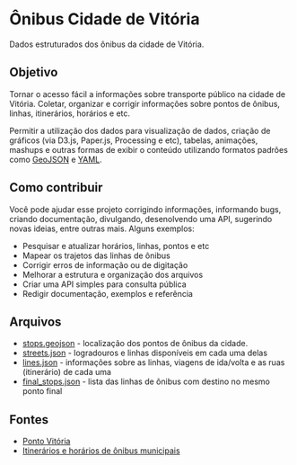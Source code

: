 # Ônibus Cidade de Vitória

Dados estruturados dos ônibus da cidade de Vitória.

## Objetivo

Tornar o acesso fácil a informações sobre transporte público na cidade de Vitória. Coletar, organizar e corrigir informações sobre pontos de ônibus, linhas, itinerários, horários e etc.

Permitir a utilização dos dados para visualização de dados, criação de gráficos (via D3.js, Paper.js, Processing e etc), tabelas, animações, mashups e outras formas de exibir o conteúdo utilizando formatos padrões como [GeoJSON](http://geojson.org/) e [YAML](http://www.yaml.org/).

## Como contribuir

Você pode ajudar esse projeto corrigindo informações, informando bugs, criando documentação, divulgando, desenolvendo uma API, sugerindo novas ideias, entre outras mais. Alguns exemplos:

- Pesquisar e atualizar horários, linhas, pontos e etc
- Mapear os trajetos das linhas de ônibus
- Corrigir erros de informação ou de digitação
- Melhorar a estrutura e organização dos arquivos
- Criar uma API simples para consulta pública
- Redigir documentação, exemplos e referência

## Arquivos

- [stops.geojson](data/stops.geojson) - localização dos pontos de ônibus da cidade.
- [streets.json](data/streets.json) - logradouros e linhas disponíveis em cada uma delas
- [lines.json](data/lines.json) - informações sobre as linhas, viagens de ida/volta e as ruas (itinerário) de cada uma
- [final_stops.json](data/final_stops.json) - lista das linhas de ônibus com destino no mesmo ponto final

## Fontes

- [Ponto Vitória](http://rast.vitoria.es.gov.br/pontovitoria/)
- [Itinerários e horários de ônibus municipais](http://sistemas.vitoria.es.gov.br/redeiti/)
